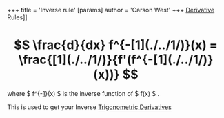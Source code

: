 +++
 title = 'Inverse rule'
[params]
	author = 'Carson West'
+++
[Derivative](./../derivative/) Rules]]


#  $$  \frac{d}{dx} f^{-[1](./../1/)}(x) = \frac{[1](./../1/)}{f'(f^{-[1](./../1/)}(x))}  $$  
where  $ f^{-[1](./../1/)}(x) $  is the inverse function of  $ f(x) $ . 

This is used to get your Inverse [Trigonometric Derivatives](./../trigonometric-derivatives/)